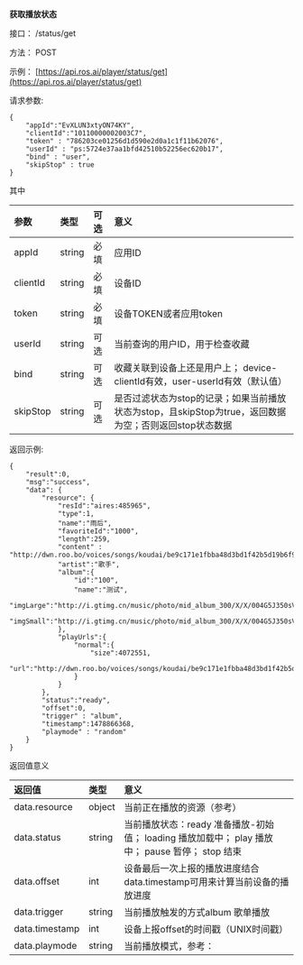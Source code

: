 **获取播放状态**

接口： /status/get

方法： POST

示例： [https://api.ros.ai/player/status/get](https://api.ros.ai/player/status/get)

请求参数:

```
{
    "appId":"EvXLUN3xtyON74KY",
    "clientId":"10110000002003C7",
    "token" : "786203ce01256d1d590e2d0a1c1f11b62076",
    "userId" : "ps:5724e37aa1bfd42510b52256ec620b17",
    "bind" : "user",
    "skipStop" : true
}
```

其中

| 参数 | 类型 | 可选 | 意义 |
| :--- | :--- | :--- | :--- |
| appId | string | 必填 | 应用ID |
| clientId | string | 必填 | 设备ID |
| token | string | 必填 | 设备TOKEN或者应用token |
| userId | string | 可选 | 当前查询的用户ID，用于检查收藏 |
| bind | string | 可选 | 收藏关联到设备上还是用户上； device-clientId有效，user-userId有效（默认值） |
| skipStop | string | 可选 | 是否过滤状态为stop的记录；如果当前播放状态为stop，且skipStop为true，返回数据为空；否则返回stop状态数据 |

返回示例:

```
{
    "result":0,
    "msg":"success",
    "data": {
        "resource": {
            "resId":"aires:485965",
            "type":1,
            "name":"雨后",
            "favoriteId":"1000",
            "length":259,
            "content" : "http://dwn.roo.bo/voices/songs/koudai/be9c171e1fbba48d3bd1f42b5d19b6f9.mp3",
            "artist":"歌手",
            "album":{
                "id":"100",
                "name":"测试",
                "imgLarge":"http://i.gtimg.cn/music/photo/mid_album_300/X/X/004G5J350sVsXX.jpg",
                "imgSmall":"http://i.gtimg.cn/music/photo/mid_album_300/X/X/004G5J350sVsXX.jpg"
            },
            "playUrls":{
                "normal":{
                    "size":4072551,
                    "url":"http://dwn.roo.bo/voices/songs/koudai/be9c171e1fbba48d3bd1f42b5d19b6f9.mp3"
                }
            }
        },
        "status":"ready",
        "offset":0,
        "trigger" : "album",
        "timestamp":1478866368,
        "playmode" : "random"
    }
}
```

返回值意义

| 返回值 | 类型 | 意义 |
| :--- | :--- | :--- |
| data.resource | object | 当前正在播放的资源（参考） |
| data.status | string | 当前播放状态：ready 准备播放-初始值；  loading 播放加载中；  play 播放中；  pause 暂停； stop 结束 |
| data.offset | int | 设备最后一次上报的播放进度结合data.timestamp可用来计算当前设备的播放进度 |
| data.trigger | string | 当前播放触发的方式album 歌单播放 |
| data.timestamp | int | 设备上报offset的时间戳（UNIX时间戳） |
| data.playmode | string | 当前播放模式，参考： |



